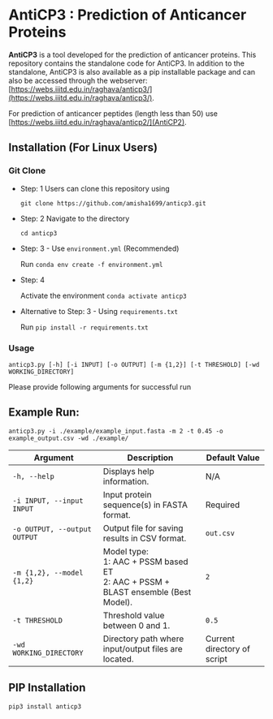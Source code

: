 # AntiCP3 : Prediction of Anticancer Proteins

**AntiCP3** is a tool developed for the prediction of anticancer proteins. This repository contains the standalone code for AntiCP3. In addition to the standalone, AntiCP3 is also available as a pip installable package and can also be accessed through the webserver: [https://webs.iiitd.edu.in/raghava/anticp3/](https://webs.iiitd.edu.in/raghava/anticp3/).

For prediction of anticancer peptides (length less than 50) use [https://webs.iiitd.edu.in/raghava/anticp2/](AntiCP2).

## Installation (For Linux Users)

### Git Clone
- Step: 1
  Users can clone this repository using

  `git clone https://github.com/amisha1699/anticp3.git`

- Step: 2
  Navigate to the directory

  `cd anticp3`

- Step: 3 - Use `environment.yml` (Recommended)

  Run `conda env create -f environment.yml`

- Step: 4
  
  Activate the environment
  `conda activate anticp3` 

- Alternative to Step: 3 - Using `requirements.txt`

  Run `pip install -r requirements.txt`

### Usage

`anticp3.py [-h] [-i INPUT] [-o OUTPUT] [-m {1,2}] [-t THRESHOLD] [-wd WORKING_DIRECTORY]`

Please provide following arguments for successful run

## Example Run:
`anticp3.py -i ./example/example_input.fasta -m 2 -t 0.45 -o example_output.csv -wd ./example/`

| Argument                     | Description                                                                                               | Default Value               |
|------------------------------|-----------------------------------------------------------------------------------------------------------|-----------------------------|
| `-h, --help`                 | Displays help information.                                                                               | N/A                         |
| `-i INPUT, --input INPUT`    | Input protein sequence(s) in FASTA format.                                                              | Required                    |
| `-o OUTPUT, --output OUTPUT` | Output file for saving results in CSV format.                                                           | `out.csv`                   |
| `-m {1,2}, --model {1,2}`    | Model type: <br>1: AAC + PSSM based ET<br>2: AAC + PSSM + BLAST ensemble (Best Model).                  | `2`                         |
| `-t THRESHOLD`               | Threshold value between 0 and 1.                                                                        | `0.5`                       |
| `-wd WORKING_DIRECTORY`      | Directory path where input/output files are located.                                                    | Current directory of script |

## PIP Installation
`pip3 install anticp3`
